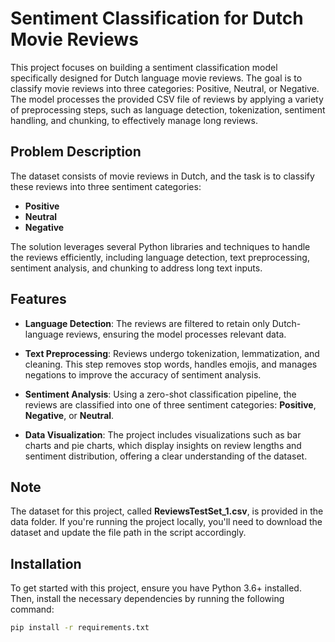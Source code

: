 # Sentiment Classification for Dutch Movie Reviews

This project focuses on building a sentiment classification model specifically designed for Dutch language movie reviews. The goal is to classify movie reviews into three categories: Positive, Neutral, or Negative. The model processes the provided CSV file of reviews by applying a variety of preprocessing steps, such as language detection, tokenization, sentiment handling, and chunking, to effectively manage long reviews.

## Problem Description

The dataset consists of movie reviews in Dutch, and the task is to classify these reviews into three sentiment categories:
- **Positive**
- **Neutral**
- **Negative**

The solution leverages several Python libraries and techniques to handle the reviews efficiently, including language detection, text preprocessing, sentiment analysis, and chunking to address long text inputs.

## Features

- **Language Detection**: The reviews are filtered to retain only Dutch-language reviews, ensuring the model processes relevant data.
  
- **Text Preprocessing**: Reviews undergo tokenization, lemmatization, and cleaning. This step removes stop words, handles emojis, and manages negations to improve the accuracy of sentiment analysis.
  
- **Sentiment Analysis**: Using a zero-shot classification pipeline, the reviews are classified into one of three sentiment categories: **Positive**, **Negative**, or **Neutral**.
  
- **Data Visualization**: The project includes visualizations such as bar charts and pie charts, which display insights on review lengths and sentiment distribution, offering a clear understanding of the dataset.

## Note
The dataset for this project, called **ReviewsTestSet_1.csv**, is provided in the data folder. If you're running the project locally, you'll need to download the dataset and update the file path in the script accordingly.

## Installation

To get started with this project, ensure you have Python 3.6+ installed. Then, install the necessary dependencies by running the following command:

```bash
pip install -r requirements.txt
